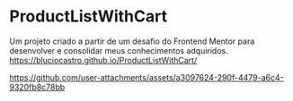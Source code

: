 # ProductListWithCart

 Um projeto criado a partir de um desafio do Frontend Mentor para desenvolver e consolidar meus conhecimentos adquiridos.
 https://bluciocastro.github.io/ProductListWithCart/

https://github.com/user-attachments/assets/a3097624-290f-4479-a6c4-9320fb8c78bb

